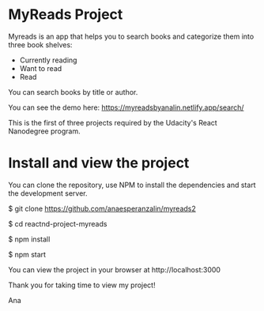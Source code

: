 # MyReads Project

Myreads is an app that helps you to search books and categorize them into three book shelves: 
- Currently reading
- Want to read 
- Read 

You can search books by title or author. 

You can see the demo here:
https://myreadsbyanalin.netlify.app/search/

This is the first of three projects required by the Udacity's React Nanodegree program. 

# Install and view the project
You can clone the repository, use NPM to install the dependencies and start the development server. 

$ git clone https://github.com/anaesperanzalin/myreads2

$ cd reactnd-project-myreads

$ npm install

$ npm start 



You can view the project in your browser at http://localhost:3000 

Thank you for taking time to view my project! 

Ana 
